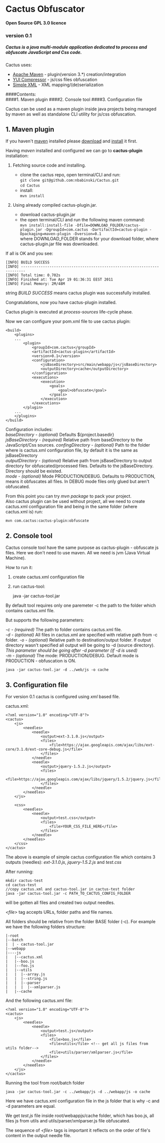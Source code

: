 Cactus Obfuscator
=================
#### Open Source GPL 3.0 licence 

### version 0.1

##### Cactus is a java multi-module application dedicated to process and obfuscate JavaScript and Css code.

Cactus uses:
    
* [Apache Maven](http://maven.apache.org/) - plugin(version 3.*) creation/integration  
* [YUI Compressor](http://http://developer.yahoo.com/yui/compressor/ "YUI Compressor") - js/css files obfuscation
* [Simple XML](http://simple.sourceforge.net/) - XML mapping/(de)serialization

####Contents:  
####1. Maven plugin 
####2. Console tool
####3. Configuration file

Cactus can be used as a maven plugin inside java projects being managed by maven as well as standalone CLI utility for js/css obfuscation.   

## 1. Maven plugin

If you haven't [maven](http://maven.apache.org/ "apache maven") installed please [download](http://maven.apache.org/download.html) and 
[install](http://maven.apache.org/download.html#Installation) it first.

Having *maven* installed and configured we can go to **cactus-plugin** installation:

1. Fetching source code and installing.

	* clone the cactus repo, open terminal/CLI and run:      
		`git clone git@github.com:nbabinski/Cactus.git`     
		`cd Cactus`     	
	* install:     
		`mvn install` 

2. Using already compiled cactus-plugin.jar.

	* download cactus-plugin.jar
	* the open terminal/CLI and run the following maven command:  
  		`mvn install:install-file -Dfile=DOWNLOAD_FOLDER/cactus-plugin.jar -DgroupId=com.cactus -DartifactId=cactus-plugin -Dpackaging=maven-plugin -Dversion=0.1`    
  	where DOWNLOAD_FOLDER stands for your download folder, where cactus-plugin.jar file was downloaded. 
  
If all is OK and you see:
 
	[INFO] BUILD SUCCESS
	[INFO] ------------------------------------------------------------------------
	[INFO] Total time: 0.702s
	[INFO] Finished at: Tue Apr 19 01:36:31 EEST 2011
	[INFO] Final Memory: 2M/48M
	
string *BUILD SUCCESS* means cactus plugin was successfully installed.
  
Congratulations, now you have cactus-plugin installed.

Cactus plugin is executed at *process-sources* life-cycle phase.

Now we can configure your pom.xml file to use cactus plugin:

	<build>
		<plugins>
		...
			<plugin>
				<groupId>com.cactus</groupId>
				<artifactId>cactus-plugin</artifactId>
				<version>0.1</version>
				<configuration>
					<jsBaseDirectory>src/main/webapp/js</jsBaseDirectory>
					<outputDirectory>cache</outputDirectory>					
				</configuration>
				<executions>
					<execution>
						<goals>
							<goal>obfuscate</goal>
						</goals>
					</execution>
				</executions>
			</plugin>
		...
		</plugins>        
	</build>

Configuration includes:    
*baseDirectory*    -  _(optional)_ Defaults ${project.basedir}    
*jsBaseDirectory*  -  _(required)_ Relative path from baseDirectory to the JavaScript/Css sources.
*confingDirectory* -  _(optional)_ Path to the folder where is cactus.xml configuration file, by default it is the same as jsBaseDirectory    
*outputDirectory*  -  _(optional)_ Relative path from jsBaseDirectory to output directory for obfuscated/processed files. Defaults to the jsBaseDirectory. Directory should be existed.    				
*mode*             -  _(optional)_ Mode PRODUCTION/DEBUG. Defaults to PRODUCTION, means it obfuscates all files. In DEBUG mode files only glued but aren't obfuscated.    

From this point you can try _mvn package_ to pack your project.    
Also cactus plugin can be used without project, all we need to create cactus.xml configuration file and being in the same folder (where cactus.xml is) run:

	mvn com.cactus:cactus-plugin:obfuscate

## 2. Console tool

Cactus console tool have the same purpose as cactus-plugin - obfuscate js files.
Here we don't need to use maven. All we need is jvm (Java Virtual Machine).

How to run it:    
1. create cactus.xml configuration file    
2. run cactus-tool:
    
	java -jar cactus-tool.jar

By default tool requires only one paremeter -c the path to the folder which contains cactus.xml file.
    
But supports the following parameters:    

*-c* - _(required)_ The path to folder contains cactus.xml file.    
*-d* - _(optional)_ All files in cactus.xml are specified with relative path from -c folder. 
*-o* - _(optional)_ Relative path to destination/output folder. If output directory wasn't specified all output will be going to -d (source directory). _This parameter should be going after -d parameter (if -d is used)_ 	 
*-m* - _(optional)_ The mode: PRODUCTION/DEBUG. Default mode is  PRODUCTION - obfuscation is ON.    

	java -jar cactus-tool.jar -d ../web/js -o cache
	
## 3. Configuration file

For version 0.1 cactus is configured using _xml_ based file.

cactus.xml:    

	<?xml version="1.0" encoding="UTF-8"?>
	<cactus>
		<js>
			<needles>		
				<needle>
					<output>ext-3.1.0.js</output>
					<files>
						<file>https://ajax.googleapis.com/ajax/libs/ext-core/3.1.0/ext-core-debug.js</file>
					</files>
				</needle>
				<needle>
					<output>jquery-1.5.2.js</output>
					<files>
						<file>https://ajax.googleapis.com/ajax/libs/jquery/1.5.2/jquery.js</file>
					</files>
				</needle>
			</needles>
		</js>

		<css>
			<needles>		
				<needle>
					<output>test.css</output>
					<files>
						<file>YOUR_CSS_FILE_HERE</file>
					</files>
				</needle>
			</needles>		
		</css>
	</cactus>

The above is example of simple cactus configuration file which contains 3 outputs (needles): _ext-3.1.0.js_, _jquery-1.5.2.js_ and _test.css_

After running:    
	
	mkdir cactus-test
	cd cactus-test
	//copy cactus.xml and cactus-tool.jar in cactus-test folder 
	java -jar cactus-tool.jar -c PATH_TO_CACTUS_CONFIG_FOLDER
	
will be gotten all files and created two output needles.

*&lt;file&gt;* tag accepts URLs, folder paths and file names.

All folders should be relative from the folder BASE folder (-c). 
For example we have the following folders structure:   

	|-root
	|--batch    
	|  | - cactus-tool.jar  
	|--webapp     
	|----js    
	|   |--cactus.xml
   	|   |--boo.js    
	|   |--foo.js
	|   |--utils
	|   |  |--array.js
	|   |  |--string.js
	|   |  |--parser
	|   |  |  |--xmlparser.js
	|   |--cache

And the following cactus.xml file:

	<?xml version="1.0" encoding="UTF-8"?>
	<cactus>
		<js>
			<needles>		
				<needle>
					<output>test.js</output>
					<files>
						<file>boo.js</file>
						<file>utils</file> <!-- get all js files from utils folder-->
						<file>utils/parser/xmlparser.js</file>
					</files>
				</needle>
			</needles>
		</js>
	</cactus>
	
Running the tool from root/batch folder    

	java -jar cactus-tool.jar -c ../webapp/js -d ../webapp/js -o cache
Here we have cactus.xml configuration file in the js folder that is why -c and -d parameters are equal.

We get _test.js_ file inside root/webappjs/cache folder, which has boo.js, all files js from utils and utils/parser/xmlparser.js file obfuscated.

The sequence of *&lt;file&gt;* tags is important it reflects on the order of file's content in the output needle file.
	
	
   
